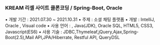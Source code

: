 ### KREAM 리셀 사이트 클론코딩 / Spring-Boot, Oracle
 ▪ 개발 기간 : 2021.07.30 ~ 2021.10.31
 ▪ 주제 : 소셜 채팅 플랫폼
 ▪ 개발 : IntelliJ, Oracle , Visual code
 ▪ 사용 언어 : , Java(JDK), Oracle SQL, HTML5, CSS3, Javascript(ES6)
 ▪ 사용 기술 : JDBC,Thymeleaf,jQuery,Ajax,Spring-Boot(2.5),Mail API,JPA/Hiberrate, Restful API, QueryDSL
